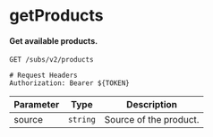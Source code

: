 getProducts
===========

#### Get available products. 

```http
GET /subs/v2/products

# Request Headers
Authorization: Bearer ${TOKEN}
```

| Parameter | Type | Description |
| --- | --- | --- |
| source | `string` | Source of the product. |
